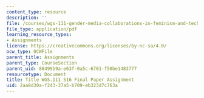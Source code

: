 ```yaml
---
content_type: resource
description: ''
file: /courses/wgs-111-gender-media-collaborations-in-feminism-and-technology-spring-2016/2aa8d30af24337a5b709eb323d7c763a_MITWGS_111S16_FinalPaper.pdf
file_type: application/pdf
learning_resource_types:
- Assignments
license: https://creativecommons.org/licenses/by-nc-sa/4.0/
ocw_type: OCWFile
parent_title: Assignments
parent_type: CourseSection
parent_uid: 88499b9a-e63f-0a5c-6701-f50be1483777
resourcetype: Document
title: Title WGS.111 S16 Final Paper Assignment
uid: 2aa8d30a-f243-37a5-b709-eb323d7c763a
---
```

